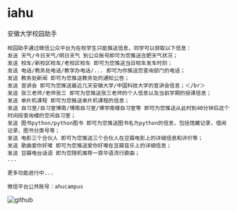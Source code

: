 iahu
====

安徽大学校园助手

    校园助手通过微信公众平台为在校学生只能推送信息，同学可以获取以下信息：
    发送 天气/今日天气/明日天气 到公众账号即可为您推送合肥天气状况；
    发送 校车/新校区校车/老校区校车 即可为您推送当日校车发车时刻；
    发送 电话/教务处电话/教学办电话/... 即可为你推送您查询部门的电话；
    发送 教务处新闻 即可为您推送教务处的通知公告；
    发送 宣讲会 即可为您推送最近几天安徽大学/中国科技大学的宣讲会信息；＜/br＞
    发送 张三老师/老师张三 即可为您推送张三老师的个人信息以及当前学期的授课信息；
    发送 单片机课程 即可为您推送单片机课程的信息；
    发送 自习室/自习室博南/博南自习室/博学南楼自习室等 即可为您推送从此时到40分钟后这个时间段查询楼的空闲自习室；
    发送 图书python/python图书 即可为您推送图书名为python的信息，包括馆藏记录，借阅记录，图书分类号等；
    发送 电影三个合伙人 即可为您推送三个合伙人在豆瓣电影上的详细信息和评价等；
    发送 歌曲爱你好难 即可为您推送爱你好难在豆瓣音乐上的详细信息；
    发送 豆瓣电台话语 即为您随机推荐一首华语流行歌曲；
    ...

    更多功能进行中...

    微信平台公共账号：ahucampus

![github](http://ww4.sinaimg.cn/bmiddle/62897520gw1e4ye4lvul7j20jg0m8afr.jpg "iahu") 
